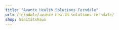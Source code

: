```yaml
---
title: "Avante Health Solutions Ferndale"
url: /ferndale/avante-health-solutions-ferndale/
shop: Sanitätshaus
---
```

